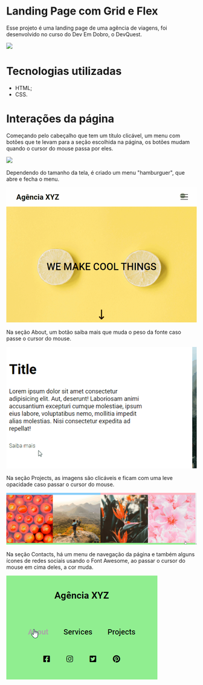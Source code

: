 # Landing Page com Grid e Flex
Esse projeto é uma landing page de uma agência de viagens, foi desenvolvido no curso do Dev Em Dobro, o DevQuest.

<img src="./src/images/landing-page.gif">

# Tecnologias utilizadas
- HTML;
- CSS.

# Interações da página
Começando pelo cabeçalho que tem um título clicável, um menu com botões que te levam para a seção escolhida na página, os botões mudam quando o cursor do mouse passa por eles.

<img src="./src/images/landing-page-menu.gif">

Dependendo do tamanho da tela, é criado um menu "hamburguer", que abre e fecha o menu.

<img src="./src/images/landing-page-menu-hamburguer.gif">

Na seção About, um botão saiba mais que muda o peso da fonte caso passe o cursor do mouse.

<img src="./src/images/landing-page-about.gif">

Na seção Projects, as imagens são clicáveis e ficam com uma leve opacidade caso passar o cursor do mouse.

<img src="./src/images/landing-page-projects.gif">

Na seção Contacts, há um menu de navegação da página e também alguns ícones de redes sociais usando o Font Awesome, ao passar o cursor do mouse em cima deles, a cor muda.

<img src="./src/images/landing-page-contacts.gif">